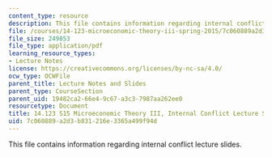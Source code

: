 ```yaml
---
content_type: resource
description: This file contains information regarding internal conflict lecture slides.
file: /courses/14-123-microeconomic-theory-iii-spring-2015/7c060889a2d3b831216e3365a499f94d_MIT14_123S15_conflict.pdf
file_size: 249853
file_type: application/pdf
learning_resource_types:
- Lecture Notes
license: https://creativecommons.org/licenses/by-nc-sa/4.0/
ocw_type: OCWFile
parent_title: Lecture Notes and Slides
parent_type: CourseSection
parent_uid: 19482ca2-66e4-9c67-a3c3-7987aa262ee0
resourcetype: Document
title: 14.123 S15 Microeconomic Theory III, Internal Conflict Lecture Slides
uid: 7c060889-a2d3-b831-216e-3365a499f94d
---
```

This file contains information regarding internal conflict lecture slides.